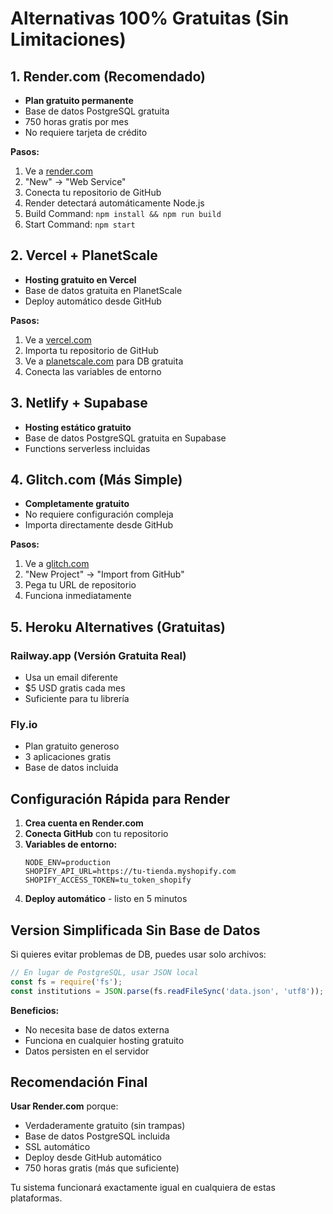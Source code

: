 # Alternativas 100% Gratuitas (Sin Limitaciones)

## 1. Render.com (Recomendado)
- **Plan gratuito permanente**
- Base de datos PostgreSQL gratuita
- 750 horas gratis por mes
- No requiere tarjeta de crédito

**Pasos:**
1. Ve a [render.com](https://render.com)
2. "New" → "Web Service" 
3. Conecta tu repositorio de GitHub
4. Render detectará automáticamente Node.js
5. Build Command: `npm install && npm run build`
6. Start Command: `npm start`

## 2. Vercel + PlanetScale
- **Hosting gratuito en Vercel**
- Base de datos gratuita en PlanetScale
- Deploy automático desde GitHub

**Pasos:**
1. Ve a [vercel.com](https://vercel.com)
2. Importa tu repositorio de GitHub
3. Ve a [planetscale.com](https://planetscale.com) para DB gratuita
4. Conecta las variables de entorno

## 3. Netlify + Supabase
- **Hosting estático gratuito**
- Base de datos PostgreSQL gratuita en Supabase
- Functions serverless incluidas

## 4. Glitch.com (Más Simple)
- **Completamente gratuito**
- No requiere configuración compleja
- Importa directamente desde GitHub

**Pasos:**
1. Ve a [glitch.com](https://glitch.com)
2. "New Project" → "Import from GitHub"
3. Pega tu URL de repositorio
4. Funciona inmediatamente

## 5. Heroku Alternatives (Gratuitas)

### Railway.app (Versión Gratuita Real)
- Usa un email diferente
- $5 USD gratis cada mes
- Suficiente para tu librería

### Fly.io
- Plan gratuito generoso
- 3 aplicaciones gratis
- Base de datos incluida

## Configuración Rápida para Render

1. **Crea cuenta en Render.com**
2. **Conecta GitHub** con tu repositorio
3. **Variables de entorno:**
   ```
   NODE_ENV=production
   SHOPIFY_API_URL=https://tu-tienda.myshopify.com
   SHOPIFY_ACCESS_TOKEN=tu_token_shopify
   ```
4. **Deploy automático** - listo en 5 minutos

## Version Simplificada Sin Base de Datos

Si quieres evitar problemas de DB, puedes usar solo archivos:

```javascript
// En lugar de PostgreSQL, usar JSON local
const fs = require('fs');
const institutions = JSON.parse(fs.readFileSync('data.json', 'utf8'));
```

**Beneficios:**
- No necesita base de datos externa
- Funciona en cualquier hosting gratuito
- Datos persisten en el servidor

## Recomendación Final

**Usar Render.com** porque:
- Verdaderamente gratuito (sin trampas)
- Base de datos PostgreSQL incluida
- SSL automático
- Deploy desde GitHub automático
- 750 horas gratis (más que suficiente)

Tu sistema funcionará exactamente igual en cualquiera de estas plataformas.